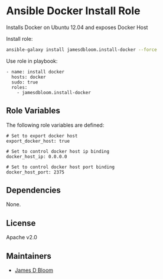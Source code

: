 Ansible Docker Install Role
===========================

Installs Docker on Ubuntu 12.04 and exposes Docker Host

Install role:
```bash
ansible-galaxy install jamesdbloom.install-docker --force
```

Use role in playbook:
```
- name: install docker
  hosts: docker
  sudo: true
  roles:
    - jamesdbloom.install-docker
```

Role Variables
--------------

The following role variables are defined:

```
# Set to export docker host
export_docker_host: true

# Set to control docker host ip binding
docker_host_ip: 0.0.0.0

# Set to control docker host port binding
docker_host_port: 2375
```

Dependencies
------------

None.

License
-------

Apache v2.0

Maintainers
-------

* [James D Bloom](http://blog.jamesdbloom.com)
